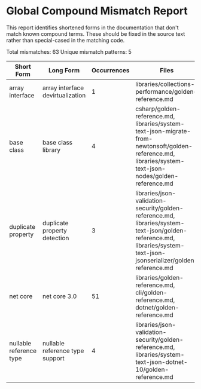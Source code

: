 # Global Compound Mismatch Report

This report identifies shortened forms in the documentation that don't match known compound terms.
These should be fixed in the source text rather than special-cased in the matching code.

Total mismatches: 63
Unique mismatch patterns: 5

| Short Form | Long Form | Occurrences | Files |
|------------|-----------|-------------|-------|
| array interface | array interface devirtualization | 1 | libraries/collections-performance/golden-reference.md |
| base class | base class library | 4 | csharp/golden-reference.md, libraries/system-text-json-migrate-from-newtonsoft/golden-reference.md, libraries/system-text-json-nodes/golden-reference.md |
| duplicate property | duplicate property detection | 3 | libraries/json-validation-security/golden-reference.md, libraries/system-text-json/golden-reference.md, libraries/system-text-json-jsonserializer/golden-reference.md |
| net core | net core 3.0 | 51 | libraries/golden-reference.md, cli/golden-reference.md, dotnet/golden-reference.md |
| nullable reference type | nullable reference type support | 4 | libraries/json-validation-security/golden-reference.md, libraries/system-text-json-dotnet-10/golden-reference.md |
